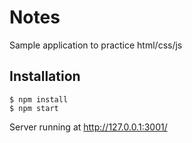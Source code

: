 # Notes
Sample application to practice html/css/js

## Installation

```
$ npm install
$ npm start
```

Server running at http://127.0.0.1:3001/
